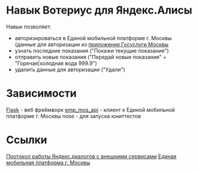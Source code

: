 # Навык Вотериус для Яндекс.Алисы

Навык позволяет:
- авторизироваться в Единой мобильной платформе г. Москвы (данные для авторизации из [приложения Госуслуги Москвы](https://play.google.com/store/apps/details?id=ru.altarix.mos.pgu)
- узнать последние показания ("Покажи текущие показания")
- отправить новые показания ("Передай новые показания" + "Горячая|холодная вода 999.9")
- удалить данные для авторизации ("Удали")

# Зависимости
[Flask](https://github.com/pallets/flask) - веб фреймворк
[emp_mos_api](https://github.com/dontsovcmc/emp_mos_api) - клиент к Единой мобильной платформе г. Москвы
nose - для запуска юниттестов
# Ссылки
[Протокол работы Яндекс.диалогов с внешними сервисами](https://tech.yandex.ru/dialogs/alice/doc/protocol-docpage)
[Единая мобильная платформа г. Москвы](http://mosapps.mos.ru/dev)
